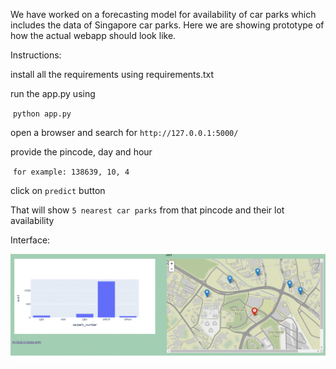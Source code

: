 We have worked on a forecasting model for availability of car parks which includes the data of Singapore car parks. Here we are showing prototype of how the actual webapp should look like.

Instructions: 

install all the requirements using requirements.txt

run the app.py using 

​		`python app.py`

open a browser and search for `http://127.0.0.1:5000/`

provide the pincode, day and hour

​		`for example: 138639, 10, 4`

click on `predict` button

That will show `5 nearest car parks` from that pincode and their lot availability

Interface:



![Scheme](images/interface.gif)